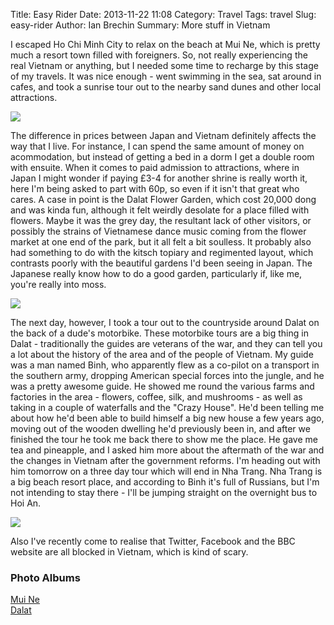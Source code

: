 Title: Easy Rider
Date: 2013-11-22 11:08
Category: Travel
Tags: travel
Slug: easy-rider
Author: Ian Brechin
Summary: More stuff in Vietnam


I escaped Ho Chi Minh City to relax on the beach at Mui Ne, which is pretty much a resort town filled with foreigners. So, not really experiencing the real Vietnam or anything, but I needed some time to recharge by this stage of my travels. It was nice enough - went swimming in the sea, sat around in cafes, and took a sunrise tour out to the nearby sand dunes and other local attractions.  

![](https://lh3.googleusercontent.com/-VZqD9IX8z10/Uo3016WiJUI/AAAAAAAAD6s/aqGS7znE9xU/s768/DSC01005.JPG)

The difference in prices between Japan and Vietnam definitely affects the way that I live. For instance, I can spend the same amount of money on acommodation, but instead of getting a bed in a dorm I get a double room with ensuite. When it comes to paid admission to attractions, where in Japan I might wonder if paying £3-4 for another shrine is really worth it, here I'm being asked to part with 60p, so even if it isn't that great who cares. A case in point is the Dalat Flower Garden, which cost 20,000 dong and was kinda fun, although it felt weirdly desolate for a place filled with flowers. Maybe it was the grey day, the resultant lack of other visitors, or possibly the strains of Vietnamese dance music coming from the flower market at one end of the park, but it all felt a bit soulless. It probably also had something to do with the kitsch topiary and regimented layout, which contrasts poorly with the beautiful gardens I'd been seeing in Japan. The Japanese really know how to do a good garden, particularly if, like me, you're really into moss.  

![](https://lh3.googleusercontent.com/-py6RQRV6Dk8/Uo8yKYg2qQI/AAAAAAAAD-0/6fGfTwbs8f0/s768/DSC01078.JPG)

The next day, however, I took a tour out to the countryside around Dalat on the back of a dude's motorbike. These motorbike tours are a big thing in Dalat - traditionally the guides are veterans of the war, and they can tell you a lot about the history of the area and of the people of Vietnam. My guide was a man named Binh, who apparently flew as a co-pilot on a transport in the southern army, dropping American special forces into the jungle, and he was a pretty awesome guide. He showed me round the various farms and factories in the area - flowers, coffee, silk, and mushrooms - as well as taking in a couple of waterfalls and the "Crazy House". He'd been telling me about how he'd been able to build himself a big new house a few years ago, moving out of the wooden dwelling he'd previously been in, and after we finished the tour he took me back there to show me the place. He gave me tea and pineapple, and I asked him more about the aftermath of the war and the changes in Vietnam after the government reforms. I'm heading out with him tomorrow on a three day tour which will end in Nha Trang. Nha Trang is a big beach resort place, and according to Binh it's full of Russians, but I'm not intending to stay there - I'll be jumping straight on the overnight bus to Hoi An.  

![](https://lh6.googleusercontent.com/-YJI6AnoJFrY/Uo81pkEsJHI/AAAAAAAAEAM/d8xQZ5JwvTc/s768/DSC01111.JPG)

Also I've recently come to realise that Twitter, Facebook and the BBC website are all blocked in Vietnam, which is kind of scary.  

### Photo Albums

[Mui Ne](https://picasaweb.google.com/110277251572045373854/MuiNe?authuser=0&authkey=Gv1sRgCOKRtaS_vrzVbA&feat=directlink)  
[Dalat](https://picasaweb.google.com/110277251572045373854/Dalat?authuser=0&authkey=Gv1sRgCOLU7_Dvnv239AE&feat=directlink)  